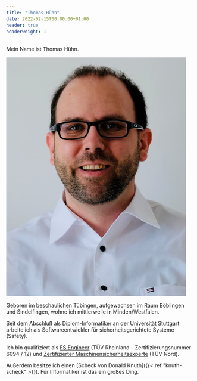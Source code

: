 ```yaml
---
title: "Thomas Hühn"
date: 2022-02-15T00:00:00+01:00
header: true
headerweight: 1
---
```

Mein Name ist Thomas Hühn.

![](Thomas.jpg)

Geboren im beschaulichen Tübingen, aufgewachsen im Raum Böblingen und Sindelfingen, wohne ich mittlerweile in Minden/Westfalen.

Seit dem Abschluß als Diplom-Informatiker an der Universität Stuttgart arbeite ich als Softwareentwickler für sicherheitsgerichtete Systeme (Safety).

Ich bin qualifiziert als [FS Engineer](https://www.tuv.com/landingpage/en/training-functional-safety-cyber-security/detail-pages/zertifikate/fs-engineer.html) (TÜV Rheinland – Zertifizierungsnummer 6094 / 12) und [Zertifizierter Maschinensicherheitsexperte](https://www.cmse.com/de-INT/about-cmse) (TÜV Nord).

Außerdem besitze ich einen [Scheck von Donald Knuth]({{< ref "knuth-scheck" >}}). Für Informatiker ist das ein großes Ding.